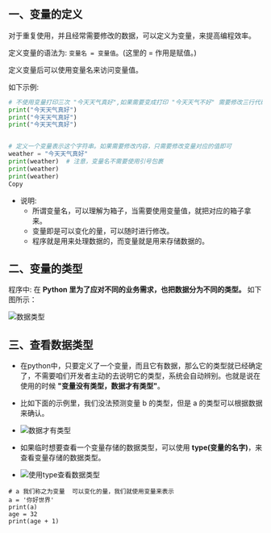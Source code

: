 ## 一、变量的定义

对于重复使用，并且经常需要修改的数据，可以定义为变量，来提高编程效率。

定义变量的语法为: `变量名 = 变量值`。(这里的 = 作用是赋值。)

定义变量后可以使用变量名来访问变量值。

如下示例:

```python
# 不使用变量打印三次 "今天天气真好",如果需要变成打印 "今天天气不好" 需要修改三行代码
print("今天天气真好")
print("今天天气真好")
print("今天天气真好")


# 定义一个变量表示这个字符串。如果需要修改内容，只需要修改变量对应的值即可
weather = "今天天气真好"
print(weather)  # 注意，变量名不需要使用引号包裹
print(weather)
print(weather)
Copy
```

- 说明:
  - 所谓变量名，可以理解为箱子，当需要使用变量值，就把对应的箱子拿来。
  - 变量即是可以变化的量，可以随时进行修改。
  - 程序就是用来处理数据的，而变量就是用来存储数据的。

## 二、变量的类型

程序中: 在 **Python 里为了应对不同的业务需求，也把数据分为不同的类型。** 如下图所示：

![数据类型](C:\Users\Administrator\Desktop\Mat\image\数据类型.png)

## 三、查看数据类型

- 在python中，只要定义了一个变量，而且它有数据，那么它的类型就已经确定了，不需要咱们开发者主动的去说明它的类型，系统会自动辨别。也就是说在使用的时候 **"变量没有类型，数据才有类型"**。
- 比如下面的示例里，我们没法预测变量 b 的类型，但是 a 的类型可以根据数据来确认。
- ![数据才有类型](C:\Users\Administrator\Desktop\Mat\image\数据才有类型.png)

- 如果临时想要查看一个变量存储的数据类型，可以使用 **type(变量的名字)**，来查看变量存储的数据类型。
- ![使用type查看数据类型](C:\Users\Administrator\Desktop\Mat\image\使用type查看数据类型.png)

```
# a 我们称之为变量  可以变化的量，我们就使用变量来表示
a = '你好世界'
print(a)
age = 32
print(age + 1)
```